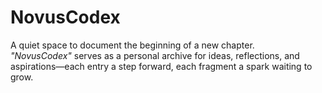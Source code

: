 # NovusCodex

A quiet space to document the beginning of a new chapter.  
_"NovusCodex"_ serves as a personal archive for ideas, reflections, and aspirations—each entry a step forward, each fragment a spark waiting to grow.
